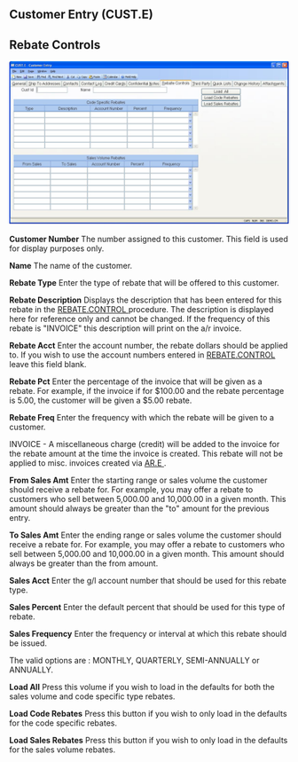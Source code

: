##  Customer Entry (CUST.E)

<PageHeader />

##  Rebate Controls

![](./CUST-E-7.jpg)

**Customer Number** The number assigned to this customer. This field is used
for display purposes only.  
  
**Name** The name of the customer.  
  
**Rebate Type** Enter the type of rebate that will be offered to this
customer.  
  
**Rebate Description** Displays the description that has been entered for this rebate in the [ REBATE.CONTROL ](REBATE-CONTROL/README.md) procedure. The description is displayed here for reference only and cannot be changed. If the frequency of this rebate is "INVOICE" this description will print on the a/r invoice.   
  
**Rebate Acct** Enter the account number, the rebate dollars should be applied to. If you wish to use the account numbers entered in [ REBATE.CONTROL ](REBATE-CONTROL/README.md) leave this field blank.   
  
**Rebate Pct** Enter the percentage of the invoice that will be given as a
rebate. For example, if the invoice if for $100.00 and the rebate percentage
is 5.00, the customer will be given a $5.00 rebate.  
  
**Rebate Freq** Enter the frequency with which the rebate will be given to a
customer.  
  
INVOICE - A miscellaneous charge (credit) will be added to the invoice for the rebate amount at the time the invoice is created. This rebate will not be applied to misc. invoices created via [ AR.E ](../../AR-E/README.md) .   
  
**From Sales Amt** Enter the starting range or sales volume the customer
should receive a rebate for. For example, you may offer a rebate to customers
who sell between 5,000.00 and 10,000.00 in a given month. This amount should
always be greater than the "to" amount for the previous entry.  
  
**To Sales Amt** Enter the ending range or sales volume the customer should
receive a rebate for. For example, you may offer a rebate to customers who
sell between 5,000.00 and 10,000.00 in a given month. This amount should
always be greater than the from amount.  
  
**Sales Acct** Enter the g/l account number that should be used for this
rebate type.  
  
**Sales Percent** Enter the default percent that should be used for this type
of rebate.  
  
**Sales Frequency** Enter the frequency or interval at which this rebate
should be issued.  
  
The valid options are : MONTHLY, QUARTERLY, SEMI-ANNUALLY or ANNUALLY.  
  
**Load All** Press this volume if you wish to load in the defaults for both
the sales volume and code specific type rebates.  
  
**Load Code Rebates** Press this button if you wish to only load in the
defaults for the code specific rebates.  
  
**Load Sales Rebates** Press this button if you wish to only load in the
defaults for the sales volume rebates.  
  
  
<badge text= "Version 8.10.57" vertical="middle" />

<PageFooter />